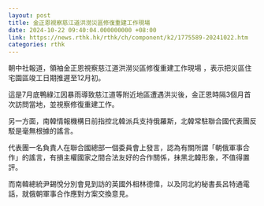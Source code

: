 ```yaml
---
layout: post
title: 金正恩視察慈江道洪澇災區修復重建工作現場
date: 2024-10-22 09:40:04.000000000 +08:00
link: https://news.rthk.hk/rthk/ch/component/k2/1775589-20241022.htm
categories: rthk
---
```


朝中社報道，領袖金正恩視察慈江道洪澇災區修復重建工作現場 ，表示把災區住宅園區竣工日期推遲至12月初。

這是7月底鴨綠江因暴雨導致慈江道等附近地區遭遇洪災後，金正恩時隔3個月首次訪問當地，並視察修復重建工作。

另一方面，南韓情報機構日前指控北韓派兵支持俄羅斯，北韓常駐聯合國代表團反駁是毫無根據的謠言。

代表團一名負責人在聯合國總部一個委員會上發言，認為有關所謂「朝俄軍事合作」的謠言，有損主權國家之間合法友好的合作關係，抹黑北韓形象，不值得置評。

而南韓總統尹錫悅分別會見到訪的英國外相林德偉，以及同北約秘書長呂特通電話，就俄朝軍事合作應對方案交換意見。
